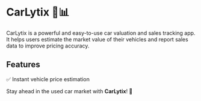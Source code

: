 # CarLytix 🚗📊  

CarLytix is a powerful and easy-to-use car valuation and sales tracking app. It helps users estimate the market value of their vehicles and report sales data to improve pricing accuracy.  

## Features  
✅ Instant vehicle price estimation  

Stay ahead in the used car market with **CarLytix**! 🚀  
